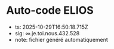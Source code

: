 # Auto-code ELIOS
- ts: 2025-10-29T16:50:18.715Z
- sig: ∞.je.toi.nous.432.528
- note: fichier généré automatiquement